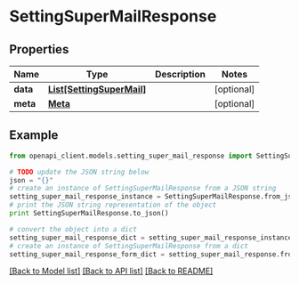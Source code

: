 # SettingSuperMailResponse


## Properties

Name | Type | Description | Notes
------------ | ------------- | ------------- | -------------
**data** | [**List[SettingSuperMail]**](SettingSuperMail.md) |  | [optional] 
**meta** | [**Meta**](Meta.md) |  | [optional] 

## Example

```python
from openapi_client.models.setting_super_mail_response import SettingSuperMailResponse

# TODO update the JSON string below
json = "{}"
# create an instance of SettingSuperMailResponse from a JSON string
setting_super_mail_response_instance = SettingSuperMailResponse.from_json(json)
# print the JSON string representation of the object
print SettingSuperMailResponse.to_json()

# convert the object into a dict
setting_super_mail_response_dict = setting_super_mail_response_instance.to_dict()
# create an instance of SettingSuperMailResponse from a dict
setting_super_mail_response_form_dict = setting_super_mail_response.from_dict(setting_super_mail_response_dict)
```
[[Back to Model list]](../README.md#documentation-for-models) [[Back to API list]](../README.md#documentation-for-api-endpoints) [[Back to README]](../README.md)


